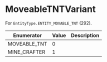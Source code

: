 # MoveableTNTVariant

For `EntityType.ENTITY_MOVABLE_TNT` (292). 

| Enumerator | Value | Description |
| - | - | - |
| MOVEABLE_TNT | 0 |  |
| MINE_CRAFTER | 1 |  |
